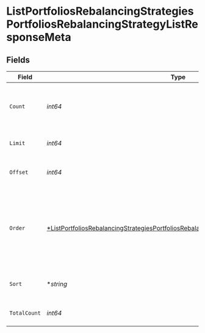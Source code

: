 # ListPortfoliosRebalancingStrategiesPortfoliosRebalancingStrategyListResponseMeta


## Fields

| Field                                                                                                                                                                                                      | Type                                                                                                                                                                                                       | Required                                                                                                                                                                                                   | Description                                                                                                                                                                                                |
| ---------------------------------------------------------------------------------------------------------------------------------------------------------------------------------------------------------- | ---------------------------------------------------------------------------------------------------------------------------------------------------------------------------------------------------------- | ---------------------------------------------------------------------------------------------------------------------------------------------------------------------------------------------------------- | ---------------------------------------------------------------------------------------------------------------------------------------------------------------------------------------------------------- |
| `Count`                                                                                                                                                                                                    | *int64*                                                                                                                                                                                                    | :heavy_check_mark:                                                                                                                                                                                         | Count of the resources returned in the response.                                                                                                                                                           |
| `Limit`                                                                                                                                                                                                    | *int64*                                                                                                                                                                                                    | :heavy_check_mark:                                                                                                                                                                                         | Total limit of the response.                                                                                                                                                                               |
| `Offset`                                                                                                                                                                                                   | *int64*                                                                                                                                                                                                    | :heavy_check_mark:                                                                                                                                                                                         | Amount of resource to offset in the response.                                                                                                                                                              |
| `Order`                                                                                                                                                                                                    | [*ListPortfoliosRebalancingStrategiesPortfoliosRebalancingStrategyListResponseMetaOrder](../../models/operations/listportfoliosrebalancingstrategiesportfoliosrebalancingstrategylistresponsemetaorder.md) | :heavy_minus_sign:                                                                                                                                                                                         | The ordering of the response.<br/>* ASC - Ascending order<br/>* DESC - Descending order                                                                                                                    |
| `Sort`                                                                                                                                                                                                     | **string*                                                                                                                                                                                                  | :heavy_minus_sign:                                                                                                                                                                                         | The field that the list is sorted by.                                                                                                                                                                      |
| `TotalCount`                                                                                                                                                                                               | *int64*                                                                                                                                                                                                    | :heavy_check_mark:                                                                                                                                                                                         | Total count of all the resources.                                                                                                                                                                          |